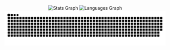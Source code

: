 <div align="center">
  <img src="https://github-readme-stats.vercel.app/api?username=shape581&show_icons=true&theme=dracula" height="150" alt="Stats Graph">
  <img src="https://github-readme-stats.vercel.app/api/top-langs?username=shape581&locale=en&hide_title=false&layout=compact&card_width=320&langs_count=5&theme=dracula&hide_border=false" height="150" alt="Languages Graph">
</div>

<picture>
  <source media="(prefers-color-scheme: dark)" srcset="https://raw.githubusercontent.com/platane/platane/output/github-contribution-grid-snake-dark.svg">
  <source media="(prefers-color-scheme: light)" srcset="https://raw.githubusercontent.com/platane/platane/output/github-contribution-grid-snake.svg">
  <img alt="github contribution grid snake animation" src="https://raw.githubusercontent.com/platane/platane/output/github-contribution-grid-snake.svg">
</picture>
